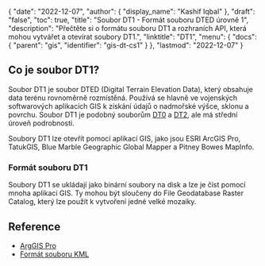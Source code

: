 {
  "date": "2022-12-07",
  "author": {
    "display_name": "Kashif Iqbal"
},
  "draft": "false",
  "toc": true,
  "title": "Soubor DT1 - Formát souboru DTED úrovně 1",
  "description": "Přečtěte si o formátu souboru DT1 a rozhraních API, která mohou vytvářet a otevírat soubory DT1.",
  "linktitle": "DT1",
  "menu": {
    "docs": {
      "parent": "gis",
      "identifier": "gis-dt-cs1"
}
},
  "lastmod": "2022-12-07"
}

## Co je soubor DT1?

Soubor DT1 je soubor DTED (Digital Terrain Elevation Data), který obsahuje data terénu rovnoměrně rozmístěná. Používá se hlavně ve vojenských softwarových aplikacích GIS k získání údajů o nadmořské výšce, sklonu a povrchu. Soubor DT1 je podobný souborům [DT0](/gis/dt0/) a [DT2](/gis/dt2/), ale má střední úroveň podrobnosti.

Soubory DT1 lze otevřít pomocí aplikací GIS, jako jsou ESRI ArcGIS Pro, TatukGIS, Blue Marble Geographic Global Mapper a Pitney Bowes MapInfo.

### Formát souboru DT1

Soubory DT1 se ukládají jako binární soubory na disk a lze je číst pomocí mnoha aplikací GIS. Ty mohou být sloučeny do File Geodatabase Raster Catalog, který lze použít k vytvoření jedné velké mozaiky.

## Reference

 * [ArgGIS Pro](https://pro.arcgis.com/en/pro-app/latest/tool-reference/data-management/raster-to-dted.htm)
 * [Formát souboru KML](/gis/kml/)

